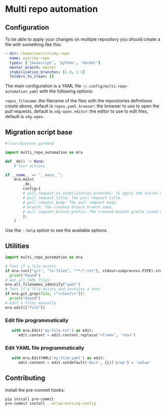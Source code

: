 # Multi repo automation

## Configuration

To be able to apply your changes on multiple repository you should create a file with something like this:

```yaml
- dir: /home/user/src/my-repo
  name: user/my-repo
  types: ['javascript', 'python', 'docker']
  master_branch: master
  stabilization_branches: [1.0, 1.1]
  folders_to_clean: []
```

The main configuration is a YAML file `~/.config/multi-repo-automation.yaml` with the following options:

`repos_filename`: the filename of the files with the repositories definitions create above, default is `repos.yaml`.
`browser`: the browser to use to open the pull requests, default is `xdg-open`.
`editor`: the editor to use to edit files, default is `xdg-open`.

## Migration script base

```python
#!/usr/bin/env python3

import multi_repo_automation as mra

def _do() -> None:
    # Your actions

if __name__ == "__main__":
    mra.main(
        _do,
        config={
        # pull_request_on_stabilization_branches: To apply the action on all stabilization (including master) branches.
        # pull_request_title: The pull request title.
        # pull_request_body: The pull request body.
        # branch: The created branch branch name.
        # pull_request_branch_prefix: The created branch prefix (used when we run it on all the stabilization branches).
        },
    )
```

Use the `--help` option to see the available options.

## Utilities

```python
import multi_repo_automation as mra

# Test if a file exists
if mra.run(["git", "ls-files", "**/*.txt"], stdout=subprocess.PIPE).stdout.strip() != "":
  print("Found")
# Get all YAML files:
mra.all_filenames_identify("yaml")
# Test if a file exists and contains a text
if mra.git_grep(file, r"\<text\>"]):
  print("Found")
# Edit a files manually
mra.edit(["file"])
```

### Edit file programmatically

```python
   with mra.Edit('my-file.txt') as edit:
      edit.content = edit.content.replace('<from>', '<to>')
```

### Edit YAML file programmatically

```python
   with mra.EditYAML('my-file.yaml') as edit:
      edit.content = edit.setdefault('dict', {})['prop'] = 'value'
```

## Contributing

Install the pre-commit hooks:

```bash
pip install pre-commit
pre-commit install --allow-missing-config
```
